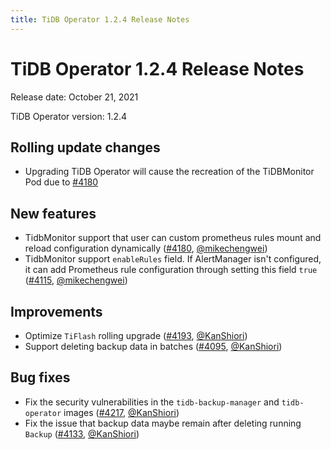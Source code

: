 ```yaml
---
title: TiDB Operator 1.2.4 Release Notes
---
```


# TiDB Operator 1.2.4 Release Notes

Release date: October 21, 2021

TiDB Operator version: 1.2.4

## Rolling update changes

- Upgrading TiDB Operator will cause the recreation of the TiDBMonitor Pod due to [#4180](https://github.com/pingcap/tidb-operator/pull/4180)

## New features

- TidbMonitor support that user can custom prometheus rules mount and reload configuration dynamically ([#4180](https://github.com/pingcap/tidb-operator/pull/4180), [@mikechengwei](https://github.com/mikechengwei))
- TidbMonitor support `enableRules` field. If AlertManager isn't configured, it can add Prometheus rule configuration through setting this field `true` ([#4115](https://github.com/pingcap/tidb-operator/pull/4115), [@mikechengwei](https://github.com/mikechengwei))

## Improvements

- Optimize `TiFlash` rolling upgrade ([#4193](https://github.com/pingcap/tidb-operator/pull/4193), [@KanShiori](https://github.com/KanShiori))
- Support deleting backup data in batches ([#4095](https://github.com/pingcap/tidb-operator/pull/4095), [@KanShiori](https://github.com/KanShiori))

## Bug fixes

- Fix the security vulnerabilities in the `tidb-backup-manager` and `tidb-operator` images ([#4217](https://github.com/pingcap/tidb-operator/pull/4217), [@KanShiori](https://github.com/KanShiori))
- Fix the issue that backup data maybe remain after deleting running `Backup` ([#4133](https://github.com/pingcap/tidb-operator/pull/4133), [@KanShiori](https://github.com/KanShiori))
